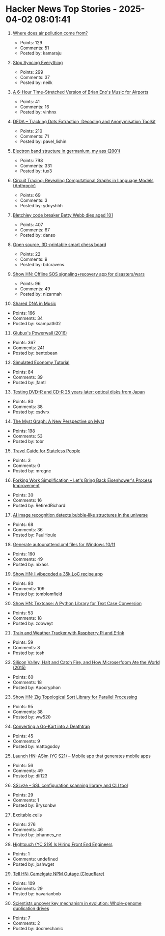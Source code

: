 # Hacker News Top Stories - 2025-04-02 08:01:41

1. [Where does air pollution come from?](https://ourworldindata.org/air-pollution-sources)
   - Points: 129
   - Comments: 51
   - Posted by: kamaraju

2. [Stop Syncing Everything](https://sqlsync.dev/posts/stop-syncing-everything/)
   - Points: 299
   - Comments: 37
   - Posted by: neilk

3. [A 6-Hour Time-Stretched Version of Brian Eno's Music for Airports](https://www.openculture.com/2025/03/a-6-hour-time-stretched-version-of-brian-enos-music-for-airports.html)
   - Points: 41
   - Comments: 16
   - Posted by: vinhnx

4. [DEDA – Tracking Dots Extraction, Decoding and Anonymisation Toolkit](https://github.com/dfd-tud/deda)
   - Points: 210
   - Comments: 71
   - Posted by: pavel_lishin

5. [Electron band structure in germanium, my ass (2001)](https://pages.cs.wisc.edu/~kovar/hall.html)
   - Points: 798
   - Comments: 331
   - Posted by: tux3

6. [Circuit Tracing: Revealing Computational Graphs in Language Models (Anthropic)](https://transformer-circuits.pub/2025/attribution-graphs/methods.html)
   - Points: 69
   - Comments: 3
   - Posted by: ydnyshhh

7. [Bletchley code breaker Betty Webb dies aged 101](https://www.bbc.com/news/articles/c78jd30ywv8o)
   - Points: 407
   - Comments: 67
   - Posted by: danso

8. [Open source, 3D-printable smart chess board](https://thangs.com/designer/Concept%20Bytes/3d-model/Open%20Chess%20-%20Smart%20Chess%20Board-1300202)
   - Points: 22
   - Comments: 9
   - Posted by: bdcravens

9. [Show HN: Offline SOS signaling+recovery app for disasters/wars](https://github.com/nizarmah/igatha)
   - Points: 96
   - Comments: 49
   - Posted by: nizarmah

10. [Shared DNA in Music](https://pudding.cool/2025/04/music-dna/)
   - Points: 166
   - Comments: 34
   - Posted by: ksampath02

11. [Glubux's Powerwall (2016)](https://secondlifestorage.com/index.php?threads/glubuxs-powerwall.126/)
   - Points: 367
   - Comments: 241
   - Posted by: bentobean

12. [Simulated Economy Tutorial](https://jasonfantl.com/posts/Simulated-Economy-(1)/)
   - Points: 84
   - Comments: 39
   - Posted by: jfantl

13. [Testing DVD-R and CD-R 25 years later: optical disks from Japan](https://goughlui.com/2025/03/23/optical-discs-from-japan-part-6-tdk-uv-guard-fuji-lg-sony-maxell-cmc/)
   - Points: 80
   - Comments: 38
   - Posted by: csdvrx

14. [The Myst Graph: A New Perspective on Myst](https://glthr.com/myst-graph-1)
   - Points: 198
   - Comments: 53
   - Posted by: tobr

15. [Travel Guide for Stateless People](https://taejun.substack.com/p/travel-guide-for-stateless-people)
   - Points: 3
   - Comments: 0
   - Posted by: mrcgnc

16. [Forking Work Simplification – Let's Bring Back Eisenhower's Process Improvement](https://www.governance.fyi/p/forking-work-simplification-and-more)
   - Points: 30
   - Comments: 16
   - Posted by: RetiredRichard

17. [AI image recognition detects bubble-like structures in the universe](https://phys.org/news/2025-03-ai-image-recognition-universe.html)
   - Points: 68
   - Comments: 36
   - Posted by: PaulHoule

18. [Generate autounattend.xml files for Windows 10/11](https://schneegans.de/windows/unattend-generator/)
   - Points: 160
   - Comments: 49
   - Posted by: nixass

19. [Show HN: I vibecoded a 35k LoC recipe app](https://www.recipeninja.ai)
   - Points: 80
   - Comments: 109
   - Posted by: tomblomfield

20. [Show HN: Textcase: A Python Library for Text Case Conversion](https://github.com/zobweyt/textcase)
   - Points: 53
   - Comments: 18
   - Posted by: zobweyt

21. [Train and Weather Tracker with Raspberry Pi and E-Ink](https://sambroner.com/posts/raspberry-pi-train)
   - Points: 59
   - Comments: 8
   - Posted by: tosh

22. [Silicon Valley, Halt and Catch Fire, and How Microserfdom Ate the World (2015)](https://grantland.com/hollywood-prospectus/silicon-valley-halt-catch-fire-microserfs-douglas-coupland/)
   - Points: 60
   - Comments: 18
   - Posted by: Apocryphon

23. [Show HN: Zig Topological Sort Library for Parallel Processing](https://github.com/williamw520/toposort)
   - Points: 95
   - Comments: 38
   - Posted by: ww520

24. [Converting a Go-Kart into a Deathtrap](https://matto.io/posts/converting-a-go-kart-into-a-deathtrap/)
   - Points: 45
   - Comments: 9
   - Posted by: mattogodoy

25. [Launch HN: ASim (YC S21) – Mobile app that generates mobile apps](undefined)
   - Points: 56
   - Comments: 49
   - Posted by: dli123

26. [SSLyze – SSL configuration scanning library and CLI tool](https://github.com/nabla-c0d3/sslyze)
   - Points: 29
   - Comments: 1
   - Posted by: Brysonbw

27. [Excitable cells](https://jenevoldsen.com/posts/excitable-cells/)
   - Points: 276
   - Comments: 46
   - Posted by: johannes_ne

28. [Hightouch (YC S19) Is Hiring Front End Engineers](https://job-boards.greenhouse.io/hightouch/jobs/5437380004)
   - Points: 1
   - Comments: undefined
   - Posted by: joshwget

29. [Tell HN: Camelgate NPM Outage (Cloudflare)](undefined)
   - Points: 109
   - Comments: 29
   - Posted by: bavarianbob

30. [Scientists uncover key mechanism in evolution: Whole-genome duplication drives](https://www.sciencedaily.com/releases/2025/03/250326221649.htm)
   - Points: 7
   - Comments: 2
   - Posted by: docmechanic

